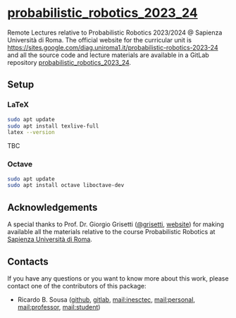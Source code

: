 # [probabilistic_robotics_2023_24](https://github.com/sousarbarb/probabilistic_robotics_2023_24)

Remote Lectures relative to Probabilistic Robotics 2023/2024 @ Sapienza
Università di Roma. The official website for the curricular unit is
https://sites.google.com/diag.uniroma1.it/probabilistic-robotics-2023-24
and all the source code and lecture materials are available in a GitLab
repository
[probabilistic_robotics_2023_24](https://gitlab.com/grisetti/probabilistic_robotics_2023_24).

## Setup

### LaTeX

```sh
sudo apt update
sudo apt install texlive-full
latex --version
```

TBC

### Octave

```sh
sudo apt update
sudo apt install octave liboctave-dev
```

## Acknowledgements

A special thanks to Prof. Dr. Giorgio Grisetti
([@grisetti](https://gitlab.com/grisetti),
[website](https://sites.google.com/dis.uniroma1.it/grisetti/home)) for making
available all the materials relative to the course Probabilistic Robotics at
[Sapienza Università di Roma](https://www.uniroma1.it/en/pagina-strutturale/home).

## Contacts

If you have any questions or you want to know more about this work, please
contact one of the contributors of this package:

- Ricardo B. Sousa ([github](https://github.com/sousarbarb/),
  [gitlab](https://gitlab.inesctec.pt/ricardo.b.sousa),
  [mail:inesctec](mailto:ricardo.b.sousa@inesctec.pt),
  [mail:personal](mailto:sousa.ricardob@outlook.com),
  [mail:professor](mailto:rbs@fe.up.pt),
  [mail:student](mailto:up201503004@edu.fe.up.pt))
